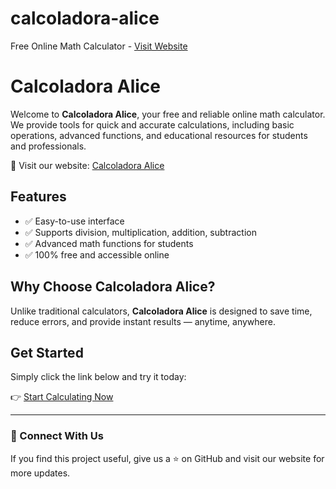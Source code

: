 # calcoladora-alice
Free Online Math Calculator - [Visit Website](https://calcoladoraalice.com/)
# Calcoladora Alice

Welcome to **Calcoladora Alice**, your free and reliable online math calculator.  
We provide tools for quick and accurate calculations, including basic operations, advanced functions, and educational resources for students and professionals.  

🔗 Visit our website: [Calcoladora Alice](https://calcoladoraalice.com/)  

## Features
- ✅ Easy-to-use interface  
- ✅ Supports division, multiplication, addition, subtraction  
- ✅ Advanced math functions for students  
- ✅ 100% free and accessible online  

## Why Choose Calcoladora Alice?
Unlike traditional calculators, **Calcoladora Alice** is designed to save time, reduce errors, and provide instant results — anytime, anywhere.  

## Get Started
Simply click the link below and try it today:  

👉 [Start Calculating Now](https://calcoladoraalice.com/)  

---

### 📢 Connect With Us
If you find this project useful, give us a ⭐ on GitHub and visit our website for more updates.  
